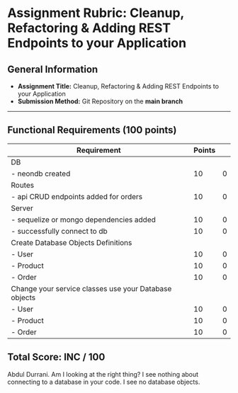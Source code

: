 # Assignment Rubric: Cleanup, Refactoring & Adding REST Endpoints to your Application

## General Information

- **Assignment Title:** Cleanup, Refactoring & Adding REST Endpoints to your Application
- **Submission Method:** Git Repository on the **main branch**

---

## Functional Requirements (100 points)

| Requirement                                           | Points |   |
| ----------------------------------------------------- | ------ | - |
| DB                                                    |        |   |
| - neondb created                                      | 10     | 0 |
| Routes                                                |        |   |
| - api CRUD endpoints added for orders                 | 10     | 0 |
| Server                                                |        |   |
| - sequelize or mongo dependencies added               | 10     | 0 |
| - successfully connect to db                          | 10     | 0 |
| Create Database Objects Definitions                   |        |   |
| - User                                                | 10     | 0 |
| - Product                                             | 10     | 0 |
| - Order                                               | 10     | 0 |
| Change your service classes use your Database objects |        |   |
| - User                                                | 10     | 0 |
| - Product                                             | 10     | 0 |
| - Order                                               | 10     | 0 |

## Total Score: INC / 100

Abdul Durrani.  Am I looking at the right thing?  I see nothing about connecting
to a database in your code.  I see no database objects. 



